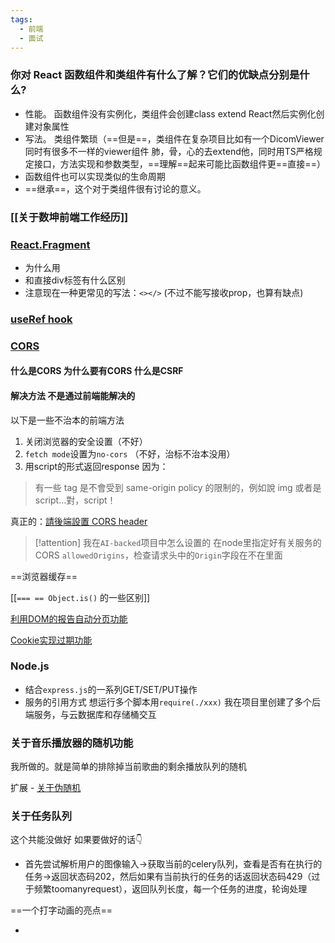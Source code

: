 ```yaml
---
tags:
  - 前端
  - 面试
---
```

### 你对 React 函数组件和类组件有什么了解？它们的优缺点分别是什么?
- 性能。 函数组件没有实例化，类组件会创建class extend React然后实例化创建对象属性
- 写法。 类组件繁琐（==但是==，类组件在复杂项目比如有一个DicomViewer同时有很多不一样的viewer组件 肺，骨，心的去extend他，同时用TS严格规定接口，方法实现和参数类型，==理解==起来可能比函数组件更==直接==）
- 函数组件也可以实现类似的生命周期
- ==继承==，这个对于类组件很有讨论的意义。 

### [[关于数坤前端工作经历]]

### [React.Fragment](https://juejin.cn/post/7152473684656488462)

- 为什么用
- 和直接div标签有什么区别
- 注意现在一种更常见的写法：`<></>` (不过不能写接收prop，也算有缺点)
### [useRef hook](https://zh-hans.react.dev/reference/react/useRef)

### [CORS](https://juejin.cn/post/7110772543664947231)
#### 什么是CORS 为什么要有CORS 什么是CSRF

#### 解决方法 不是通过前端能解决的

以下是一些不治本的前端方法

1. 关闭浏览器的安全设置（不好）
2. `fetch mode`设置为`no-cors` （不好，治标不治本没用）
3. 用script的形式返回response 因为：
> 有一些 tag 是不會受到 same-origin policy 的限制的，例如說 img 或者是 script…對，script！

真正的：[請後端設置 CORS header](https://blog.huli.tw/2021/02/19/cors-guide-2/#真正的解法請後端設置-cors-header)


> [!attention] 我在`AI-backed`项目中怎么设置的
> 在node里指定好有关服务的 CORS `allowedOrigins`，检查请求头中的`Origin`字段在不在里面





==浏览器缓存==

[[`=== == Object.is()` 的一些区别]]

[利用DOM的报告自动分页功能](https://cab11918.github.io/hugo-pweb/docs/笔记/实现自动分页效果的思路-插入元素并从移除dom/)

[Cookie实现过期功能](https://cab11918.github.io/hugo-pweb/docs/笔记/通过cookie缓存实现定时弹窗通知/)

### Node.js

- 结合`express.js`的一系列GET/SET/PUT操作 
- 服务的引用方式 想运行多个脚本用`require(./xxx)` 我在项目里创建了多个后端服务，与云数据库和存储桶交互 

### 关于音乐播放器的随机功能

我所做的。就是简单的排除掉当前歌曲的剩余播放队列的随机 

扩展 - [关于伪随机](https://zh.wikipedia.org/zh-cn/伪随机性)

### 关于任务队列

这个共能没做好
如果要做好的话👇
-  首先尝试解析用户的图像输入->获取当前的celery队列，查看是否有在执行的任务->返回状态码202，然后如果有当前执行的任务的话返回状态码429（过于频繁toomanyrequest），返回队列长度，每一个任务的进度，轮询处理

==一个打字动画的亮点==

- 



